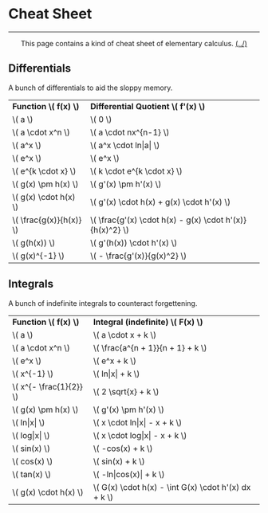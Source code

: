 # Cheat Sheet

---

<center>
<p>This page contains a kind of cheat sheet of elementary calculus. <a href="../../Home.html">(../)</a></p>
</center>

## Differentials

A bunch of differentials to aid the sloppy memory.

<table>
    <tr>
        <td><b>Function \( f(x) \)</b></td>
        <td><b>Differential Quotient \( f'(x) \)</b></td>
    </tr>
    <tr>
        <td>\( a \)</td>
        <td>\( 0 \)</td>
    </tr>
    <tr>
        <td>\( a \cdot x^n \)</td>
        <td>\( a \cdot nx^{n-1} \)</td>
    </tr>
    <tr>
        <td>\( a^x \)</td>
        <td>\( a^x \cdot ln|a| \)</td>
    </tr>
    <tr>
        <td>\( e^x \)</td>
        <td>\( e^x \)</td>
    </tr>
    <tr>
        <td>\( e^{k \cdot x} \)</td>
        <td>\( k \cdot e^{k \cdot x} \)</td>
    </tr>
    <tr>
        <td>\( g(x) \pm h(x) \)</td>
        <td>\( g'(x) \pm h'(x) \)</td>
    </tr>
    <tr>
        <td>\( g(x) \cdot h(x) \)</td>
        <td>\( g'(x) \cdot h(x) + g(x) \cdot h'(x) \)</td>
    </tr>
    <tr>
        <td>\( \frac{g(x)}{h(x)} \)</td>
        <td>\( \frac{g'(x) \cdot h(x) - g(x) \cdot h'(x)}{h(x)^2} \)</td>
    </tr>
    <tr>
        <td>\( g(h(x)) \)</td>
        <td>\( g'(h(x)) \cdot h'(x) \)</td>
    </tr>
    <tr>
        <td>\( g(x)^{-1} \)</td>
        <td>\( - \frac{g'(x)}{g(x)^2} \)</td>
    </tr>
</table>

## Integrals

A bunch of indefinite integrals to counteract forgettening.

<table style="margin-bottom: 1em">
    <tr>
        <td><b>Function \( f(x) \)</b></td>
        <td><b>Integral (indefinite) \( F(x) \)</b></td>
    </tr>
    <tr>
        <td>\( a \)</td>
        <td>\( a \cdot x + k \)</td>
    </tr>
    <tr>
        <td>\( a \cdot x^n \)</td>
        <td>\( \frac{a^{n + 1}}{n + 1} + k \)</td>
    </tr>
    <tr>
        <td>\( e^x \)</td>
        <td>\( e^x + k \)</td>
    </tr>
    <tr>
        <td>\( x^{-1} \)</td>
        <td>\( ln|x| + k \)</td>
    </tr>
    <tr>
        <td>\( x^{- \frac{1}{2}} \)</td>
        <td>\( 2 \sqrt{x} + k \)</td>
    </tr>
    <tr>
        <td>\( g(x) \pm h(x) \)</td>
        <td>\( g'(x) \pm h'(x) \)</td>
    </tr>
    <tr>
        <td>\( ln|x| \)</td>
        <td>\( x \cdot ln|x| - x + k \)</td>
    </tr>
    <tr>
        <td>\( log|x| \)</td>
        <td>\( x \cdot log|x| - x + k \)</td>
    </tr>
    <tr>
        <td>\( sin(x) \)</td>
        <td>\( -cos(x) + k \)</td>
    </tr>
    <tr>
        <td>\( cos(x) \)</td>
        <td>\( sin(x) + k \)</td>
    </tr>
    <tr>
        <td>\( tan(x) \)</td>
        <td>\( -ln|cos(x)| + k \)</td>
    </tr>
    <tr>
        <td>\( g(x) \cdot h(x) \)</td>
        <td>\( G(x) \cdot h(x) - \int G(x) \cdot h'(x) dx + k \)</td>
    </tr>
</table>



